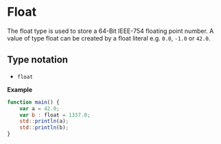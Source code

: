 # Float
The float type is used to store a 64-Bit IEEE-754 floating point number.
A value of type float can be created by a float literal e.g. `0.0`, `-1.0` or `42.0`.

## Type notation

- `float`

**Example**
```js
function main() {
	var a = 42.0;
	var b : float = 1337.0;
	std::println(a);
	std::println(b);
}
```